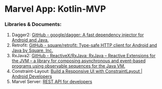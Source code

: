 # Marvel App: Kotlin-MVP

### Libraries & Documents:

1. Dagger2: [GitHub - google/dagger: A fast dependency injector for Android and Java.](https://github.com/google/dagger)
2. Retrofit: [GitHub - square/retrofit: Type-safe HTTP client for Android and Java by Square, Inc.](https://github.com/square/retrofit)
3. RxJava2: [GitHub - ReactiveX/RxJava: RxJava – Reactive Extensions for the JVM – a library for composing asynchronous and event-based programs using observable sequences for the Java VM.](https://github.com/ReactiveX/RxJava)
4. Constraint-Layout: [Build a Responsive UI with ConstraintLayout | Android Developers](https://developer.android.com/training/constraint-layout/index.html)
5. Marvel Server: [REST API for developers](https://developer.marvel.com/docs)